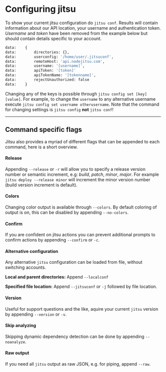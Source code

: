# Configuring jitsu

To show your current jitsu configuration do `jitsu conf`. Results will contain
information about our API location, your username and authentication token.
*Username* and *token* have been removed from the example below but should
contain details specific to your account.

```bash
data:    {
data:        directories: {},
data:        userconfig: '/home/user/.jitsuconf',
data:        remoteHost: 'api.nodejitsu.com',
data:        username: '[username]',
data:        apiToken: '[token]'
data:        apiTokenName: '[tokenname]',
data:        rejectUnauthorized: false
data:    }
```

Changing any of the keys is possible through `jitsu config set [key] [value]`.
For example, to change the `username` to any alternative username execute
`jitsu config set username otherusername`. Note that the command for changing
settings is `jitsu config` **not** `jitsu conf`!

---

## Command specific flags

Jitsu also provides a myriad of different flags that can be appended to each
command, here is a short overview.

#### Release

Appending `--release` or `-r` will allow you to specify a release version
number or semantic increment, e.g: *build*, *patch*, *minor*, *major*. For
example `jitsu deploy --release minor` will increment the minor version number
(build version increment is default).

#### Colors

Changing color output is available through `--colors`. By default coloring of
output is on, this can be disabled by appending `--no-colors`.

#### Confirm

If you are confident on jitsu actions you can prevent additional prompts to
confirm actions by appending `--confirm` or `-c`.

#### Alternative configuration

Any alternative `jitsu` configuration can be loaded from file, without switching
accounts.

**Local and parent directories:** Append `--localconf`

**Specified file location:** Append `--jitsuconf` or `-j` followed by file location.

#### Version

Useful for support questions and the like, aquire your current `jitsu` version
by appending `--version` or `-v`.

#### Skip analyzing

Skipping dynamic dependency detection can be done by appending `--noanalyze`.

#### Raw output

If you need all `jitsu` output as raw JSON, e.g. for piping, append `--raw`.

[meta:title]: <> (Configuration)
